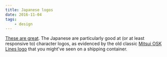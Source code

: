 ```yaml
---
title: Japanese logos
date: 2016-11-04
tags:
    - design
---
```



[These are great](http://iinejapanesetrademarks.tumblr.com/). The Japanese are particularly  good at (or at least responsive to) character logos, as evidenced by the old classic [Mitsui OSK Lines logo](https://oxidedesign.com/a-logo-obsession-confession/) that you might've seen on a shipping container.
